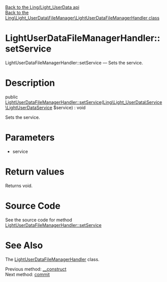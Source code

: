 [Back to the Ling/Light_UserData api](https://github.com/lingtalfi/Light_UserData/blob/master/doc/api/Ling/Light_UserData.md)<br>
[Back to the Ling\Light_UserData\FileManager\LightUserDataFileManagerHandler class](https://github.com/lingtalfi/Light_UserData/blob/master/doc/api/Ling/Light_UserData/FileManager/LightUserDataFileManagerHandler.md)


LightUserDataFileManagerHandler::setService
================



LightUserDataFileManagerHandler::setService — Sets the service.




Description
================


public [LightUserDataFileManagerHandler::setService](https://github.com/lingtalfi/Light_UserData/blob/master/doc/api/Ling/Light_UserData/FileManager/LightUserDataFileManagerHandler/setService.md)([Ling\Light_UserData\Service\LightUserDataService](https://github.com/lingtalfi/Light_UserData/blob/master/doc/api/Ling/Light_UserData/Service/LightUserDataService.md) $service) : void




Sets the service.




Parameters
================


- service

    


Return values
================

Returns void.








Source Code
===========
See the source code for method [LightUserDataFileManagerHandler::setService](https://github.com/lingtalfi/Light_UserData/blob/master/FileManager/LightUserDataFileManagerHandler.php#L55-L59)


See Also
================

The [LightUserDataFileManagerHandler](https://github.com/lingtalfi/Light_UserData/blob/master/doc/api/Ling/Light_UserData/FileManager/LightUserDataFileManagerHandler.md) class.

Previous method: [__construct](https://github.com/lingtalfi/Light_UserData/blob/master/doc/api/Ling/Light_UserData/FileManager/LightUserDataFileManagerHandler/__construct.md)<br>Next method: [commit](https://github.com/lingtalfi/Light_UserData/blob/master/doc/api/Ling/Light_UserData/FileManager/LightUserDataFileManagerHandler/commit.md)<br>


